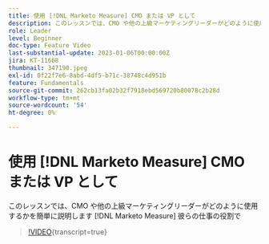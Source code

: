 ```yaml
---
title: 使用 [!DNL Marketo Measure] CMO または VP として
description: このレッスンでは、CMO や他の上級マーケティングリーダーがどのように使用するかを簡単に説明します [!DNL Marketo Measure] 彼らの仕事の役割で
role: Leader
level: Beginner
doc-type: Feature Video
last-substantial-update: 2023-01-06T00:00:00Z
jira: KT-11668
thumbnail: 347190.jpeg
exl-id: 0f22f7e6-8abd-4df5-b71c-38748c4d951b
feature: Fundamentals
source-git-commit: 262cb13fa02b32f7918ebd569720b80078c2b28d
workflow-type: tm+mt
source-wordcount: '54'
ht-degree: 0%

---
```


# 使用 [!DNL Marketo Measure] CMO または VP として

このレッスンでは、CMO や他の上級マーケティングリーダーがどのように使用するかを簡単に説明します [!DNL Marketo Measure] 彼らの仕事の役割で

>[!VIDEO](https://video.tv.adobe.com/v/347190/?learn=on){transcript=true}
